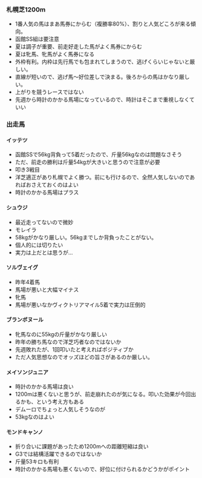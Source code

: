 ### 札幌芝1200m
* 1番人気の馬はまあ馬券にからむ（複勝率80%）、割りと人気どころが来る傾向。
* 函館SS組は要注意
* 夏は調子が重要、前走好走した馬がよく馬券にからむ
* 夏は牝馬、牝馬がよく馬券になる
* 外枠有利。内枠は先行馬でも包まれてしまうので、逃げくらいじゃないと厳しい。
* 直線が短いので、逃げ馬〜好位差しで決まる。後ろからの馬はかなり厳しい。
* 上がりを競うレースではない
* 先週から時計のかかる馬場になっているので、時計はそこまで重視しなくていい

### 出走馬

#### イッテツ
* 函館SSで56kg背負って5着だったので、斤量56kgなのは問題なさそう
* ただ、前走の勝利は斤量54kgが大きいと思うので注意が必要
* 叩き3戦目
* 洋芝適正があり札幌でよく勝つ。前にも行けるので、全然人気しないのであればおさえておくのはよい
* 時計のかかる馬場はプラス

#### シュウジ
* 最近走ってないので微妙
* モレイラ
* 58kgがかなり厳しい。56kgまでしか背負ったことがない。
* 個人的には切りたい
* 実力は上だとは思うが...

#### ソルヴェイグ
* 昨年4着馬
* 馬場が悪いと大幅マイナス
* 牝馬
* 馬場が悪いなかヴィクトリアマイル5着で実力は圧倒的

#### ブランボヌール
* 牝馬なのに55kgの斤量がかなり厳しい
* 昨年の勝ち馬なので洋芝巧者なのではないか
* 先週敗れたが、1回叩いたと考えればポジティブか
* ただ人気思想なのでオッズほどの旨さがあるのか厳しい。

#### メイソンジュニア
* 時計のかかる馬場は良い
* 1200mは悪くないと思うが、前走崩れたのが気になる。叩いた効果が今回出るかも、という考え方もある
* デムーロでちょっと人気しそうなのが
* 53kgなのはよい

#### モンドキャンノ
* 折り合いに課題があったため1200mへの距離短縮は良い
* G3では結構活躍できるのではないか
* 斤量53キロも有利
* 時計のかかる馬場も悪くないので、好位に付けられるかどうかがポイント
